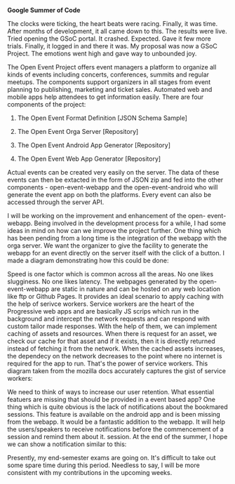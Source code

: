 **Google Summer of Code**

The clocks were ticking, the heart beats were racing. Finally, it was time. After months of development, it all came down to
this. The results were live. Tried opening the GSoC portal. It crashed. Expected. Gave it few more trials. Finally, it logged in
and there it was. My proposal was now a GSoC Project. The emotions went high and gave way to unbounded joy.

The Open Event Project offers event managers a platform to organize all kinds of events including concerts, conferences, summits and regular meetups. The components support organizers in all stages from event planning to publishing, marketing and ticket sales. Automated web and mobile apps help attendees to get information easily. There are four components of the project:

1. The Open Event Format Definition [JSON Schema Sample]

2. The Open Event Orga Server [Repository]

3. The Open Event Android App Generator [Repository]

4. The Open Event Web App Generator [Repository]

Actual events can be created very easily on the server. The data of these events can
then be extacted in the form of JSON zip and fed into the other components - open-event-webapp and the open-event-android
who will generate the event app on both the platforms. Every event can also be accessed through the server API.

I will be working on the improvement and enhancement of the open-
event-webapp. Being involved in the development process for a while, I had some ideas in mind on how can we
improve the project further. One thing which has been pending from a long time is the integration of the webapp with
the orga server. We want the organizer to give the facility to generate the webapp for an event directly on the server itself
with the click of a button. I made a diagram demonstrating how this could be done:


Speed is one factor which is common across all the areas. No one likes slugginess. No one likes latency. The webpages generated
by the open-event-webapp are static in nature and can be hosted on any web location like ftp or Github Pages. It provides an ideal
scenario to apply caching with the help of serivce workers. Service workers are the heart of the Progressive web apps and are
basically JS scrips which run in the background and intercept the network requests and can respond with custom tailor
made responses. With the help of them, we can implement caching of assets and resources. When there is request for an asset,
we check our cache for that asset and if it exists, then it is directly returned instead of fetching it from the network.
When the cached assets increases, the dependecy on the network decreases to the point where no internet is required for the
app to run. That's the power of service workers. This diagram taken from the mozilla docs accurately captures the gist of service
workers:



We need to think of ways to increase our
user retention. What essential featuers are missing that should be provided in a
event based app? One thing which is quite obvious is the lack of notifications about the bookmared sessions. This feature
is available on the android app and is been missing from the webapp. It would be a fantastic addition to the
webapp. It will help the users/speakers to receive notifications before the commencement of a session and remind them about it.
session. At the end of the summer, I hope we can show a notification similar to this:


Presently, my end-semester exams are going on. It's difficult to take out some spare time during this period. Needless to say, I will be more consistent with my contributions in the upcoming weeks.
